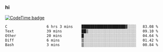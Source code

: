 ### hi  


<!--
**passer12/passer12** is a ✨ _special_ ✨ repository because its `README.md` (this file) appears on your GitHub profile.

Here are some ideas to get you started:

- 🔭 I’m currently working on ...
- 🌱 I’m currently learning ...
- 👯 I’m looking to collaborate on ...
- 🤔 I’m looking for help with ...
- 💬 Ask me about ...
- 📫 How to reach me: ...
- 😄 Pronouns: ...
- ⚡ Fun fact: ...
-->
<!--[![Top Langs](https://github-readme-stats.vercel.app/api/top-langs/?username=passer12&show_icons=true&theme=radical&count_private=true)](https://github.com/anuraghazra/github-readme-stats)-->
<!--[![Anurag's GitHub stats](https://github-readme-stats.vercel.app/api?username=passer12&show_icons=true&theme=radical&count_private=true)](https://github.com/anuraghazra/github-readme-stats)-->


[![CodeTime badge](https://img.shields.io/endpoint?style=social&url=https%3A%2F%2Fapi.codetime.dev%2Fshield%3Fid%3D20950%26project%3D%26in%3D0)](https://codetime.dev)

<!--START_SECTION:waka-->

```txt
C                  6 hrs 3 mins    ████████████████████▓░░░░   83.08 %
Text               39 mins         ██▒░░░░░░░░░░░░░░░░░░░░░░   09.10 %
Other              20 mins         █░░░░░░░░░░░░░░░░░░░░░░░░   04.64 %
Diff               6 mins          ▒░░░░░░░░░░░░░░░░░░░░░░░░   01.42 %
Bash               3 mins          ▒░░░░░░░░░░░░░░░░░░░░░░░░   00.84 %
```

<!--END_SECTION:waka-->


